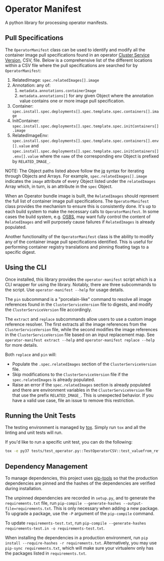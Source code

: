 # Operator Manifest

A python library for processing operator manifests.

## Pull Specifications

The `OperatorManifest` class can be used to identify and modify all the container image pull
specifications found in an operator
[Cluster Service Version](https://operator-framework.github.io/olm-book/docs/glossary.html#clusterserviceversion),
CSV, file. Below is a comprehensive list of the different locations within a CSV file where the
pull specifications are searched for by `OperatorManifest`:

1. RelatedImage: `spec.relatedImages[].image`
2. Annotation: any of:
   1. `metadata.annotations.containerImage`
   2. `metadata.annotations[]` for any given Object where the annotation value contains one
      or more image pull specification.
3. Container: `spec.install.spec.deployments[].spec.template.spec.containers[].image`
4. InitContainer: `spec.install.spec.deployments[].spec.template.spec.initContainers[].image`
5. RelatedImageEnv: `spec.install.spec.deployments[].spec.template.spec.containers[].env[].value`
   and `spec.install.spec.deployments[].spec.template.spec.initContainers[].env[].value` where the
   `name` of the corresponding env Object is prefixed by `RELATED_IMAGE_`.


NOTE: The Object paths listed above follow the [jq](https://stedolan.github.io/jq/manual/) syntax
for iterating through Objects and Arrays. For example, `spec.relatedImages[].image` indicates the
`image` attribute of every Object listed under the `relatedImages` Array which, in turn, is an
attribute in the `spec` Object.

When an Operator bundle image is built, the `RelatedImages` should represent the full list of
container image pull specifications. The `OperatorManifest` class provides the mechanism to
ensure this is consistently done. It's up to each build system to make the necessary calls to
`OperatorManifest`. In some cases the build system, e.g.
[OSBS](https://osbs.readthedocs.io/en/latest/), may want fully control the content of
`RelatedImages` and will purposely cause failures if `RelatedImages` is already populated.

Another functionality of the `OperatorManifest` class is the ability to modify any of the container
image pull specifications identified. This is useful for performing container registry translations
and pinning floating tags to a specific digest.

## Using the CLI

Once installed, this library provides the `operator-manifest` script which is a CLI wrapper for
using the library. Notably, there are three subcommands to the script. Use
`operator-manifest --help` for usage details.

The `pin` subcommand is a "porcelain-like" command to resolve all image references found in the
`ClusterServiceVersion` file to digests, and modify the `ClusterServiceVersion` file accordingly.

The `extract` and `replace` subcommands allow users to use a custom image reference resolver. The
first extracts all the image references from the `ClusterServiceVersion` file, while the second
modifies the image references in the `ClusterServiceVersion` file based on an input replacement
map. See `operator-manifest extract --help` and `operator-manifest replace --help` for more
details.

Both `replace` and `pin` will:

* Populate the `.spec.relatedImages` section of the `ClusterServiceVersion` file.
* Skip modifications to the `ClusterServiceVersion` file if the `spec.relatedImages` is already
  populated.
* Raise an error if the `spec.relatedImages` section is already populated and there are environment
  variables in the `ClusterServiceVersion` file that use the prefix `RELATED_IMAGE_`. This is
  unexpected behavior. If you have a valid use case, file an issue to remove this restriction.

## Running the Unit Tests

The testing environment is managed by [tox](https://tox.readthedocs.io/en/latest/). Simply run
`tox` and all the linting and unit tests will run.

If you'd like to run a specific unit test, you can do the following:

```bash
tox -e py37 tests/test_operator.py::TestOperatorCSV::test_valuefrom_references_not_allowed
```

## Dependency Management

To manage dependencies, this project uses [pip-tools](https://github.com/jazzband/pip-tools) so that
the production dependencies are pinned and the hashes of the dependencies are verified during
installation.

The unpinned dependencies are recorded in `setup.py`, and to generate the `requirements.txt` file,
run `pip-compile --generate-hashes --output-file=requirements.txt`. This is only necessary when
adding a new package. To upgrade a package, use the `-P` argument of the `pip-compile` command.

To update `requirements-test.txt`, run
`pip-compile --generate-hashes requirements-test.in -o requirements-test.txt`.

When installing the dependencies in a production environment, run
`pip install --require-hashes -r requirements.txt`. Alternatively, you may use
`pip-sync requirements.txt`, which will make sure your virtualenv only has the packages listed in
`requirements.txt`.

